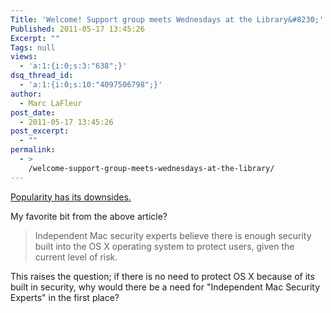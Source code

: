```yaml
---
Title: 'Welcome! Support group meets Wednesdays at the Library&#8230;'
Published: 2011-05-17 13:45:26
Excerpt: ""
Tags: null
views:
  - 'a:1:{i:0;s:3:"638";}'
dsq_thread_id:
  - 'a:1:{i:0;s:10:"4097506798";}'
author:
  - Marc LaFleur
post_date:
  - 2011-05-17 13:45:26
post_excerpt:
  - ""
permalink:
  - >
    /welcome-support-group-meets-wednesdays-at-the-library/
---
```

<a href="http://www.theglobeandmail.com/news/technology/tech-news/crooks-target-apple-macs-with-malware/article2025158/" target="_blank">Popularity has its downsides.</a>

My favorite bit from the above article?

<blockquote>Independent Mac security experts believe there is enough security built into the OS X operating system to protect users, given the current level of risk.</blockquote>

This raises the question; if there is no need to protect OS X because of its built in security, why would there be a need for "Independent Mac Security Experts" in the first place?